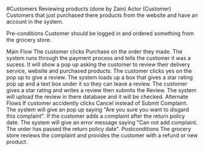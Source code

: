 #Customers Reviewing products (done by Zain)
Actor (Customer)
Customers that just purchased there products from the website and have an account in the system.

Pre-conditions
Customer should be logged in and ordered something from the grocery store.

Main Flow
The customer clicks Purchase on the order they made.
The system runs through the payment process and tells the customer it was a sucess. It will show a pop up asking the customer to review their delivery service, website and purchased products.
The customer clicks yes on the pop up to give a review.
The system loads up a box that gives a star rating pop up and a text box under it so they can leave a review.
The customer gives a star rating and writes a review then submits the Review.
The system will upload the review in there database and it will be checked.
Alternate Flows
If customer accidently clicks Cancel instead of Submit Complaint.
The system will give an pop up saying "Are you sure you want to disgard this complaint".
If the customer adds a complaint after the return policy date.
The system will give an error message saying "Can not add complaint. The order has passed the return policy date".
Postconditions
The grocery store reviews the complaint and provides the customer with a refund or new product.
